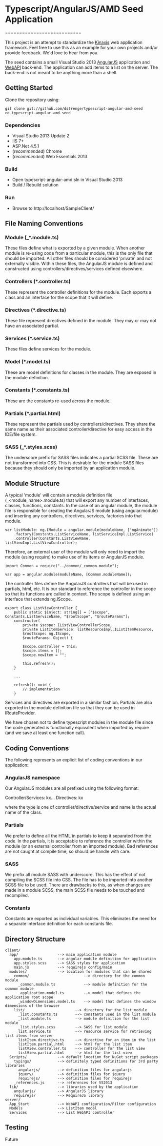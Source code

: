 # Typescript/AngularJS/AMD Seed Application
===========================

This project is an attempt to standardize the [Kinaxis](http://www.kinaxis.com) web application framework.  Feel free to use this as an example for your own projects and/or provide feedback.  We'd love to hear from you.

The seed contains a small Visual Studio 2013 [AngularJS](http://www.angularjs.org) application and [WebAPI](http://www.asp.net/web-api) back-end.  The application can add items to a list on the server.  The back-end is not meant to be anything more than a shell.

## Getting Started

Clone the repository using:

```
git clone git://github.com/dstrenge/typescript-angular-amd-seed
cd typescript-angular-amd-seed
```

### Dependencies

* Visual Studio 2013 Update 2
* IIS 7+
* ASP.Net 4.5.1
* (_recommended_) Chrome 
* (_recommended_) Web Essentials 2013

### Build

* Open typescript-angular-amd.sln in Visual Studio 2013
* Build / Rebuild solution

### Run

* Browse to http://localhost/SampleClient/

## File Naming Conventions

### Module (_*.module.ts)

These files define what is exported by a given module.  When another module is re-using code from a particular module, this is the only file that should be imported.  All other files should be considered 'private' and not externally visible.  Within these files, the AngularJS module is defined and constructed using controllers/directives/services defined elsewhere.

### Controllers (*.controller.ts)

These represent the controller definitions for the module.  Each exports a class and an interface for the scope that it will define.

### Directives (*.directive.ts)

These file represent directives defined in the module.  They may or may not have an associated partial.

### Services (*.service.ts)

These files define services for the module.

### Model (*.model.ts)

These are model definitions for classes in the module.  They are exposed in the module definition.

### Constants (*.constants.ts)

These are the constants re-used across the module.

### Partials (*.partial.html)

These represent the partials used by controllers/directives.  They share the same name as their associated controller/directive for easy access in the IDE/file system.

### SASS (_*.styles.scss)

The underscore prefix for SASS files indicates a partial SCSS file.  These are not transformed into CSS. This is desirable for the module SASS files because they should only be imported by an application module.


## Module Structure

A typical 'module' will contain a module definition file (_<module_name>.module.ts) that will export any number of interfaces, classes, functions, constants.  In the case of an angular module, the module file is responsible for creating the AngularJS module (using angular.module) and inserting any controllers, directives, services, factories into that module.  

```
var listModule: ng.IModule = angular.module(moduleName, ["ngAnimate"])
	.factory(Constants.ListServiceName, listServiceImpl.ListService)
	.controller(Constants.ListViewName, listViewImpl.ListViewController);
```

Therefore, an external user of the module will only need to import the module (using require) to make use of its items or AngularJS module.

```
import Common = require("../common/_common.module");

var app = angular.module(moduleName, [Common.moduleName]);
```

The controller files define the AngularJS controllers that will be used in partials, html, etc.  It is our standard to reference the controller in the scope so that its functions are called in context.  The scope is defined using an interface that extends ng.IScope.

```
export class ListViewController {
	public static $inject: string[] = ["$scope", Constants.ListServiceName, "$rootScope", "$routeParams"];
	constructor(
		private $scope: IListViewControllerScope,
		private ListItemService: listResourceImpl.IListItemResource,
		$rootScope: ng.IScope,
		$routeParams: Object) {

		$scope.controller = this;
		$scope.items = [];
		$scope.newItem = "";

		this.refresh();
	}
	
	...
	
	refresh(): void {
		// implementation
	}
```

Services and directives are exported in a similar fashion.  Partials are also exported in the module definition file so that they can be used in IRouteProvider.

We have chosen not to define typescript modules in the module file since the code generated is functionally equivalent when imported by require (and we save at least one function call).

## Coding Conventions

The following represents an explicit list of coding conventions in our application:

### AngularJS namespace

Our AngularJS modules are all prefixed using the following format:

Controller/Services:  kx.<module name>.<type>.<name>
Directives:  kx<module><type><name>

where the type is one of controller/directive/service and name is the actual name of the class.

### Partials

We prefer to define all the HTML in partials to keep it separated from the code.  In the partials, it is acceptable to reference the controller within the module (or an external controller from an imported module).  Bad references are not caught at compile time, so should be handle with care.

### SASS

We prefix all module SASS with underscore.  This has the effect of not compiling the SCSS file into CSS.  The file has to be imported into another SCSS file to be used.  There are drawbacks to this, as when changes are made in a module SCSS, the main SCSS file needs to be touched and recompiled.

### Constants

Constants are exported as individual variables.  This eliminates the need for a separate interface definition for each constants file.


## Directory Structure

	client/
	  app/					--> main application module
	    app.module.ts		--> angular module definition for application
		app.styles.scss		--> SASS styles for application
		main.js				--> requirejs config/main
	  modules/				--> location for modules that can be shared
	    common/							--> directory for the common module
		  _common.module.ts				--> module definition for the common module
		  _application.model.ts			--> model that defines the application root scope
		  _windowDimensions.model.ts	--> model that defines the window dimensions of the browser
		list/						--> directory for the list module
		  _list.constants.ts		--> constants used in the list module
		  _list.module.ts			--> module definition for the list module
		  _list.styles.scss			--> SASS for list module
		  list.service.ts			--> resource service for retrieving list items from server
		  listItem.directive.ts		--> directive for an item in the list
		  listItem.partial.html		--> html for the list item
		  listView.controller.ts	--> controller for the list view
		  listView.partial.html		--> html for the list view
	  Scripts/				--> default location for NuGet script packages
	    typings/			--> definitely typed definitions for 3rd party libraries
		  angularjs/		--> definition files for angularjs
		  jquery/			--> definition files for jquery
		  requirejs/		--> definition files for requirejs
		_references.js		--> references for VS2013
	  lib/					--> libraries used by the application
	    angularjs/			--> AngularJS library
		requirejs/			--> RequireJS library
	server/
	  App_Start				--> WebAPI configuration/Filter configuration
	  Models				--> ListItem model
	  Services				--> List WebAPI controller



## Testing

Future